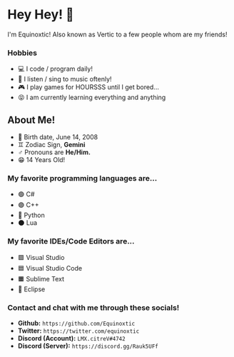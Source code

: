 # Hey Hey! 👋

I'm Equinoxtic! Also known as Vertic to a few people whom are my friends!

### Hobbies

* 💻 I code / program daily!
* 🎤 I listen / sing to music oftenly!
* 🎮 I play games for HOURSSS until I get bored...
* 😝 I am currently learning everything and anything

## About Me!

* 🍰 Birth date, June 14, 2008
* ♊ Zodiac Sign, **Gemini**
* ♂️ Pronouns are **He/Him.**
* 😁 14 Years Old!

### My favorite programming languages are...

* 🟢 C# 
* 🟣 C++
* 🐍 Python
* 🌑 Lua

### My favorite IDEs/Code Editors are...

* 🟪 Visual Studio
* 🟦 Visual Studio Code
* 🟧 Sublime Text
* 🔵 Eclipse

### Contact and chat with me through these socials!

* **Github:** `https://github.com/Equinoxtic`
* **Twitter:** `https://twitter.com/equinoxtic`
* **Discord (Account):** `LMX.citreV#4742`
* **Discord (Server):** `https://discord.gg/Rauk5UFf`

<!--
**Equinoxtic/Equinoxtic** is a ✨ _special_ ✨ repository because its `README.md` (this file) appears on your GitHub profile.
-->

